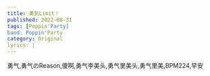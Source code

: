 ```yaml
---
title: 勇気Limit！
published: 2022-08-31
tags: [Poppin'Party]
band: Poppin'Party
category: Original
lyrics: |
---
```

勇气,勇气のReason,傻啊,勇气李美头,勇气里美头,勇气里美,BPM224,早安


